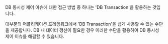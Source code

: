 DB 동시성 제어 이슈에 대한 접근 방법 중 하나는 'DB Transaction'을 활용하는 것입니다.

대부분의 어플리케이션 프레임워크에서 'DB Transaction'을 쉽게 사용할 수 있는 수단을 제공합니다.
DB 내 데이터 갱신이 필요한 경우 이러한 수단을 활용하여 DB 동시성 제어 이슈를 해결할 수 있습니다.
